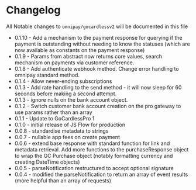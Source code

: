 # Changelog

All Notable changes to `omnipay/gocardlessv2` will be documented in this file

- 0.1.10 - Add a mechanism to the payment response for querying if the payment is outstanding without needing to know the statuses (which are now available as constants on the payment response)
- 0.1.9 - Params from abstract now returns core values, search mechanism on payments via customer reference.
- 0.1.8 - Add authenticate webhook method. Change error handling to omnipay standard method.
- 0.1.4 - Allow never-ending subscriptions
- 0.1.3 - Add rate handling to the send method - it will now sleep for 60 seconds before making a second attempt.
- 0.1.3 - ignore nulls on the bank account object.
- 0.1.2 - Switch customer bank account creation on the pro gateway to use params rather than an array
- 0.1.1 - Update to GoCardlessPro 1
- 0.1.0 - initial release of JS Flow for production
- 0.0.8 - standardise metadata to strings
- 0.0.7 - nullable app fees on create payment
- 0.0.6 - extend base response with standard function for link and metadata retrieval. Add more functions to the purchaseResponse object to wrap the GC Purchase object (notably formatting currency and creating DateTime objects)
- 0.0.5 - parseNotification restructured to accept optional signature
- 0.0.4 - modified the parseNotification to return an array of event results (more helpful than an array of requests)
